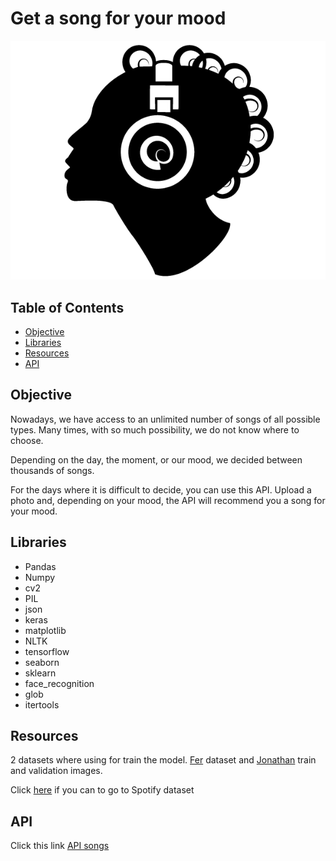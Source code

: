 # Get a song for your mood

![Music](https://github.com/Jorge-Doncel/Song-for-your-mood/blob/master/input/285-girl-listening-to-music-vector-clip-art.png)

## Table of Contents


- [Objective](#Objective)
- [Libraries](#libraries)
- [Resources](#resources)
- [API](#API)

## Objective

Nowadays, we have access to an unlimited number of songs of all possible types. Many times, with so much possibility, we do not know where to choose.

Depending on the day, the moment, or our mood, we decided between thousands of songs.

For the days where it is difficult to decide, you can use this API. Upload a photo and, depending on your mood, the API will recommend you a song for your mood.

## Libraries

- Pandas
- Numpy
- cv2 
- PIL
- json
- keras
- matplotlib
- NLTK
- tensorflow
- seaborn
- sklearn
- face_recognition
- glob
- itertools

## Resources

2 datasets where using for train the model. [Fer](https://www.kaggle.com/ahmedmoorsy/facial-expression) dataset and [Jonathan](https://www.kaggle.com/jonathanoheix/face-expression-recognition-dataset) train and validation images.

Click [here](https://www.kaggle.com/imuhammad/audio-features-and-lyrics-of-spotify-songs) if you can to go to Spotify dataset

## API

Click this link [API songs](https://apisongsface.herokuapp.com/)